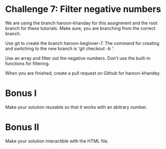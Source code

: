 # Challenge 7: Filter negative numbers
We are using the branch haroon-khanday for this assignment and the root branch for these tutorials. Make sure, you are branching from the correct branch.

Use git to create the branch haroon-beginner-7. The command for creating and switching to the new branch is 'git checkout -b <branch-name>'. 

Use an array and filter out the negative numbers. Don't use the built-in functions for filtering.

When you are finished, create a pull request on Github for haroon-khandey.

# Bonus I

Make your solution reusable so that it works with an abitrary number.

# Bonus II

Make your solution interactible with the HTML file.
